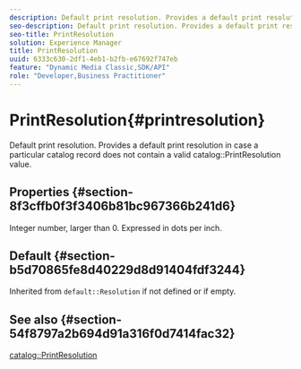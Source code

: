 ```yaml
---
description: Default print resolution. Provides a default print resolution in case a particular catalog record does not contain a valid catalog PrintResolution value.
seo-description: Default print resolution. Provides a default print resolution in case a particular catalog record does not contain a valid catalog PrintResolution value.
seo-title: PrintResolution
solution: Experience Manager
title: PrintResolution
uuid: 6333c630-2df1-4eb1-b2fb-e67692f747eb
feature: "Dynamic Media Classic,SDK/API"
role: "Developer,Business Practitioner"
---
```


# PrintResolution{#printresolution}

Default print resolution. Provides a default print resolution in case a particular catalog record does not contain a valid catalog::PrintResolution value.

## Properties {#section-8f3cffb0f3f3406b81bc967366b241d6}

Integer number, larger than 0. Expressed in dots per inch.

## Default {#section-b5d70865fe8d40229d8d91404fdf3244}

Inherited from `default::Resolution` if not defined or if empty.

## See also {#section-54f8797a2b694d91a316f0d7414fac32}

[catalog::PrintResolution](../../../../../is-api/image-catalog/image-serving-api-ref/c-image-catalog-reference/c-image-svg-data-reference/c-image-data-reference/r-printresolution-cat.md#reference-4ebb2e136995470b84b7c5e10cb8e5f5) 
